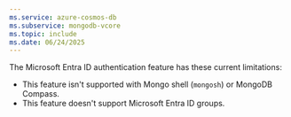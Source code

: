 ```yaml
---
ms.service: azure-cosmos-db
ms.subservice: mongodb-vcore
ms.topic: include
ms.date: 06/24/2025
---
```


The Microsoft Entra ID authentication feature has these current limitations:

- This feature isn't supported with Mongo shell (`mongosh`) or MongoDB Compass.
- This feature doesn't support Microsoft Entra ID groups.
